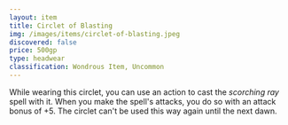 ```yaml
---
layout: item
title: Circlet of Blasting
img: /images/items/circlet-of-blasting.jpeg
discovered: false
price: 500gp
type: headwear
classification: Wondrous Item, Uncommon
---
```

While wearing this circlet, you can use an action to cast the <em>scorching ray</em> spell with it. When you make the spell's attacks, you do so with an attack bonus of +5. The circlet can't be used this way again until the next dawn.
